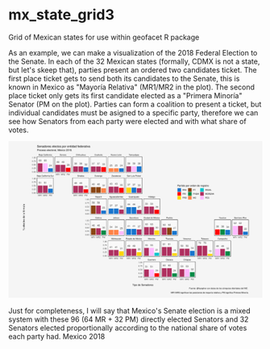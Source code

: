 # mx_state_grid3
Grid of Mexican states for use within geofacet R package

As an example, we can make a visualization of the 2018 Federal Election to the Senate. In each of the 32 Mexican states (formally, CDMX is not a state, but let's skeep that), parties present an ordered two candidates ticket. The first place ticket gets to send both its candidates to the Senate, this is known in Mexico as "Mayoría Relativa" (MR1/MR2 in the plot). The second place ticket only gets its first candidate elected as a "Primera Minoría" Senator (PM on the plot). Parties can form a coalition to present a ticket, but individual candidates must be asigned to a specific party, therefore we can see how Senators from each party were elected and with what share of votes. 


![ejemplo_geofacet_mx](https://github.com/fazepher/mx_state_grid3/blob/master/Ejemplo_geofacet_mx.PNG)


Just for completeness, I will say that Mexico's Senate election is a mixed system with these 96 (64 MR + 32 PM) directly elected Senators and 32 Senators elected proportionally according to the national share of votes each party had. Mexico 2018
